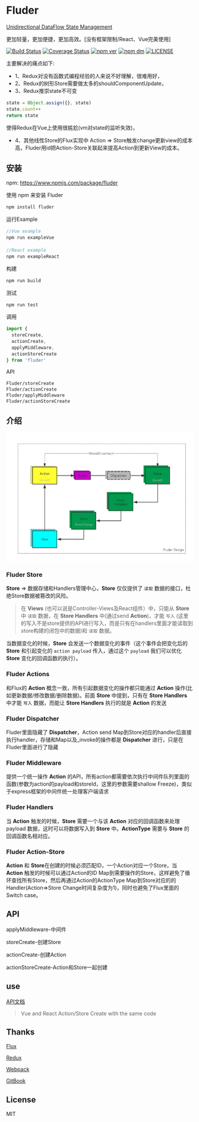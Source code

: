 # Fluder

[Unidirectional DataFlow State Management](https://coderwin.github.io/Fluder)

更加轻量，更加便捷，更加高效。[没有框架限制/React、Vue完美使用]

[![Build Status](https://travis-ci.org/coderwin/Fluder.svg?branch=master)](https://travis-ci.org/coderwin/Fluder)
[![Coverage Status](https://coveralls.io/repos/github/coderwin/Fluder/badge.svg?branch=master)](https://coveralls.io/github/coderwin/Fluder?branch=master)
[![npm ver](https://img.shields.io/npm/v/fluder.svg?style=flat)](https://www.npmjs.com/package/fluder)
[![npm dm](https://img.shields.io/npm/dm/Fluder.svg?style=flat-square)](https://www.npmjs.com/package/fluder)
[![LICENSE](https://img.shields.io/npm/l/fluder.svg)](https://www.npmjs.com/package/fluder)

主要解决的痛点如下:

* 1、Redux对没有函数式编程经验的人来说不好理解，很难用好，
* 2、Redux的树形Store需要做太多的shouldComponentUpdate，
* 3、Redux推崇state不可变

```javascript
state = Object.assign({}, state)
state.count++
return state
```
  使得Redux在Vue上使用很尴尬(vm对state的监听失效)，
* 4、其他线性Store的Flux实现中 Action => Store触发change更新view的成本高，Fluder用id把Action-Store关联起来提高Action到更新View的成本。

## 安装

npm: https://www.npmjs.com/package/fluder

使用 npm 来安装 Fluder

```javascript
npm install fluder
```

运行Example

```javascript
//Vue example
npm run exampleVue

//React example
npm run exampleReact
```

构建

```javascript
npm run build
```
测试

```javascript
npm run test
```

调用

```javascript
import {
  storeCreate,
  actionCreate,
  applyMiddleware,
  actionStoreCreate
} from 'fluder'
```

API

```
Fluder/storeCreate
Fluder/actionCreate
Fluder/applyMiddleware
Fluder/actionStoreCreate
```

## 介绍

![fluder-design](./design/fluder-design.png)

### Fluder Store

**Store** => 数据存储和Handlers管理中心，**Store** 仅仅提供了 `读取` 数据的接口，杜绝Store数据被篡改的风险。

> 在 **Views** (也可以说是Controller-Views及React组件）中，只能从 **Store** 中 `读取` 数据，在 **Store Handlers** 中(通过send **Action**)，才能 `写入` (这里的写入不是store提供的API进行写入，而是只有在handlers里面才能读取到store构建的闭包中的数据)和 `读取` 数据。

当数据变化的时候，**Store** 会发送一个数据变化的事件（这个事件会把变化后的 **Store** 和引起变化的 `action payload` 传入，通过这个 `payload` 我们可以优化 **Store** 变化的回调函数的执行）。

### Fluder Actions

和Flux的 **Action** 概念一致，所有引起数据变化的操作都只能通过 **Action** 操作(比如更新数据/修改数据/删除数据)。前面 **Store** 中提到，只有在 **Store Handlers** 中才能 `写入` 数据，而能让 **Store Handlers** 执行的就是 **Action** 的发送

### Fluder Dispatcher

Fluder里面隐藏了 **Dispatcher**，Action send Map到Store对应的handler后直接执行handler，存储和Map以及_invoke的操作都是 **Dispatcher** 进行，只是在Fluder里面进行了隐藏

### Fluder Middleware

提供一个统一操作 **Action** 的API，所有action都需要依次执行中间件队列里面的函数(参数为action的payload和storeId，这里的参数需要shallow Freeze)，类似于express框架的中间件统一处理客户端请求

### Fluder Handlers

当 **Action** 触发的时候，**Store** 需要一个与该 **Action** 对应的回调函数来处理 payload 数据，这时可以将数据写入到 **Store** 中。**ActionType** 需要与 **Store** 的回调函数名相对应。

### Fluder Action-Store

**Action** 和 **Store**在创建的时候必须匹配ID，一个Action对应一个Store，当 **Action** 触发的时候可以通过Action的ID Map到需要操作的Store，这样避免了循环查找所有Store，然后再通过Action的ActionType Map到Store对应的的Handler(Action=>Store Change时间复杂度为1)，同时也避免了Flux里面的Switch case。

## API

applyMiddleware-中间件

storeCreate-创建Store

actionCreate-创建Action

actionStoreCreate-Action和Store一起创建

## use

[API文档](https://coderwin.github.io/Fluder/)

> Vue and React Action/Store Create with the same code

## Thanks

[Flux](https://github.com/facebook/flux)

[Redux](https://github.com/reactjs/redux)

[Webpack](https://github.com/webpack/webpack)

[GitBook](https://github.com/GitbookIO/gitbook)

## License

MIT
